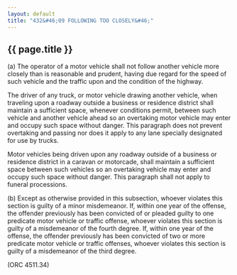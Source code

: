 ```yaml
---
layout: default 
title: "432&#46;09 FOLLOWING TOO CLOSELY&#46;"
---
```


{{ page.title }}
----------------

​(a) The operator of a motor vehicle shall not follow another vehicle
more closely than is reasonable and prudent, having due regard for the
speed of such vehicle and the traffic upon and the condition of the
highway.

The driver of any truck, or motor vehicle drawing another vehicle, when
traveling upon a roadway outside a business or residence district shall
maintain a sufficient space, whenever conditions permit, between such
vehicle and another vehicle ahead so an overtaking motor vehicle may
enter and occupy such space without danger. This paragraph does not
prevent overtaking and passing nor does it apply to any lane specially
designated for use by trucks.

Motor vehicles being driven upon any roadway outside of a business or
residence district in a caravan or motorcade, shall maintain a
sufficient space between such vehicles so an overtaking vehicle may
enter and occupy such space without danger. This paragraph shall not
apply to funeral processions.

​(b) Except as otherwise provided in this subsection, whoever violates
this section is guilty of a minor misdemeanor. If, within one year of
the offense, the offender previously has been convicted of or pleaded
guilty to one predicate motor vehicle or traffic offense, whoever
violates this section is guilty of a misdemeanor of the fourth degree.
If, within one year of the offense, the offender previously has been
convicted of two or more predicate motor vehicle or traffic offenses,
whoever violates this section is guilty of a misdemeanor of the third
degree.

(ORC 4511.34)
